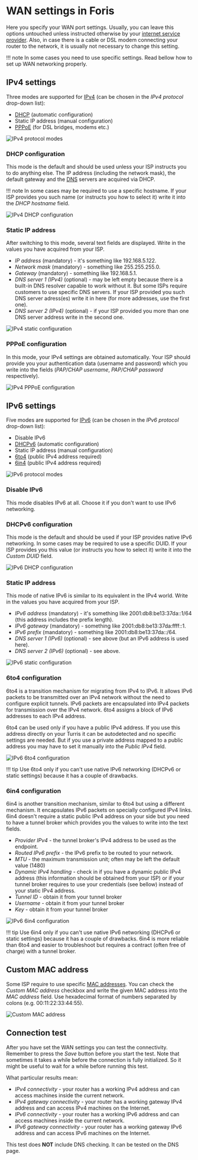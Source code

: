 # WAN settings in Foris

Here you specify your WAN port settings. Usually, you can leave this options untouched unless instructed otherwise by
your [internet service provider](https://en.wikipedia.org/wiki/Internet_service_provider). Also, in case there is
a cable or DSL modem connecting your router to the network, it is usually not necessary to change this setting.

!!! note
    In some cases you need to use specific settings. Read bellow how to set up WAN networking properly.

## IPv4 settings

Three modes are supported for [IPv4](https://en.wikipedia.org/wiki/IPv4) (can be chosen in the _IPv4 protocol_
drop-down list):

* [DHCP](https://en.wikipedia.org/wiki/Dynamic_Host_Configuration_Protocol) (automatic configuration)
* Static IP address (manual configuration)
* [PPPoE](https://en.wikipedia.org/wiki/Point-to-Point_Protocol_over_Ethernet) (for DSL bridges, modems etc.)

![IPv4 protocol modes](ipv4.png)

### DHCP configuration

This mode is the default and should be used unless your ISP instructs you to do anything else. The IP address (including
the network mask), the default gateway and the [DNS](https://en.wikipedia.org/wiki/Domain_Name_System) servers are
acquired via DHCP.

!!! note
    In some cases may be required to use a specific hostname. If your ISP provides you such name (or instructs you how
    to select it) write it into the _DHCP hostname_ field.

![IPv4 DHCP configuration](ipv4-dhcp.png)

### Static IP address

After switching to this mode, several text fields are displayed. Write in the values you have acquired from your ISP.

* _IP address_ (mandatory) - it's something like 192.168.5.122.
* _Network mask_ (mandatory) - something like 255.255.255.0.
* _Gateway_ (mandatory) - something like 192.168.5.1.
* _DNS server 1 (IPv4)_ (optional) - may be left empty because there is a built-in DNS resolver capable to
  work without it. But some ISPs require customers to use specific DNS servers. If your ISP provided you
  such DNS server adress(es) write it in here (for more addresses, use the first one).
* _DNS server 2 (IPv4)_ (optional) - if your ISP provided you more than one DNS server address write in the
  second one.

![IPv4 static configuration](ipv4-static.png)
	  
### PPPoE configuration

In this mode, your IPv4 settings are obtained automatically. Your ISP should provide you your authentication
data (username and password) which you write into the fields (_PAP/CHAP username_, _PAP/CHAP password_
respectively).

![IPv4 PPPoE configuration](ipv4-pppoe.png)

## IPv6 settings

Five modes are supported for [IPv6](https://en.wikipedia.org/wiki/IPv6) (can be chosen in the _IPv6 protocol_
drop-down list):

* Disable IPv6
* [DHCPv6](https://en.wikipedia.org/wiki/DHCPv6) (automatic configuration)
* Static IP address (manual configuration)
* [6to4](https://en.wikipedia.org/wiki/6to4) (public IPv4 address required)
* [6in4](https://en.wikipedia.org/wiki/6in4) (public IPv4 address required)

![IPv6 protocol modes](ipv6.png)

### Disable IPv6

This mode disables IPv6 at all. Choose it if you don't want to use IPv6 networking.

### DHCPv6 configuration

This mode is the default and should be used if your ISP provides native IPv6 networking. In some cases may be
required to use a specific DUID. If your ISP provides you this value (or instructs you how to select it) write it
into the _Custom DUID_ field.

![IPv6 DHCP configuration](ipv6-dhcp.png)

### Static IP address

This mode of native IPv6 is similar to its equivalent in the IPv4 world.  Write in the values you have acquired from
your ISP.

* _IPv6 address_ (mandatory) - it's something like 2001:db8:be13:37da::1/64 (this address includes the prefix
  length).
* _IPv6 gateway_ (mandatory) - something like 2001:db8:be13:37da:ffff::1.
* _IPv6 prefix_ (mandatory) - something like 2001:db8:be13:37da::/64.
* _DNS server 1 (IPv6)_ (optional) - see above (but an IPv6 address is used here).
* _DNS server 2 (IPv6)_ (optional) - see above.

![IPv6 static configuration](ipv6-static.png)
	
### 6to4 configuration

6to4 is a transition mechanism for migrating from IPv4 to IPv6. It allows IPv6 packets to be transmitted over an IPv4
network without the need to configure explicit tunnels. IPv6 packets are encapsulated into IPv4 packets for
transmission over the IPv4 network. 6to4 assigns a block of IPv6 addresses to each IPv4 address.

6to4 can be used only if you have a public IPv4 address. If you use this address directly on your Turris it can be
autodetected and no specific settings are needed. But if you use a private address mapped to a public address you
may have to set it manually into the _Public IPv4_ field.

![IPv6 6to4 configuration](ipv6-6to4.png)

!!! tip
    Use 6to4 only if you can't use native IPv6 networking (DHCPv6 or static settings) because it has a couple
    of drawbacks.

### 6in4 configuration

6in4 is another transition mechanism, similar to 6to4 but using a different mechanism. It encapsulates IPv6 packets
on specially configured IPv4 links. 6in4 doesn't require a static public IPv4 address on your side but you need to have
a tunnel broker which provides you the values to write into the text fields.

* _Provider IPv4_ - the tunnel broker's IPv4 address to be used as the endpoint.
* _Routed IPv6 prefix_ - the IPv6 prefix to be routed to your network.
* _MTU_ - the maximum transmission unit; often may be left the default value (1480)
* _Dynamic IPv4 handling_ - check in if you have a dynamic public IPv4 address (this information should be
  obtained from your ISP) or if your tunnel broker requires to use your credentials (see bellow) instead of
  your static IPv4 address.
* _Tunnel ID_ - obtain it from your tunnel broker
* _Username_ - obtain it from your tunnel broker
* _Key_ - obtain it from your tunnel broker

![IPv6 6in4 configuration](ipv6-6in4.png)

!!! tip
    Use 6in4 only if you can't use native IPv6 networking (DHCPv6 or static settings) because it has a couple
    of drawbacks. 6in4 is more reliable than 6to4 and easier to troubleshoot but requires a contract (often free of
    charge) with a tunnel broker.


## Custom MAC address

Some ISP require to use specific [MAC addresses](https://en.wikipedia.org/wiki/MAC_address). You can check the
_Custom MAC address_ checkbox and write the given MAC address into the _MAC address_ field. Use hexadecimal
format of numbers separated by colons (e.g. 00:11:22:33:44:55).

![Custom MAC address](custom-mac.png)

## Connection test

After you have set the WAN settings you can test the connectivity. Remember to press the _Save_ button before
you start the test. Note that sometimes it takes a while before the connection is fully initialized. So it might be
useful to wait for a while before running this test.

What particular results mean:

* _IPv4 connectivity_ - your router has a working IPv4 address and can access machines inside the current network.
* _IPv4 gateway connectivity_	- your router has a working gateway IPv4 address and can access IPv4 machines on the
  Internet.
* _IPv6 connectivity_ - your router has a working IPv6 address and can access machines inside the current network.
* _IPv6 gateway connectivity_	- your router has a working gateway IPv6 address and can access IPv6 machines on the
  Internet.

This test does **NOT** include DNS checking. It can be tested on the DNS page. 
